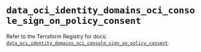 # `data_oci_identity_domains_oci_console_sign_on_policy_consent`

Refer to the Terraform Registry for docs: [`data_oci_identity_domains_oci_console_sign_on_policy_consent`](https://registry.terraform.io/providers/oracle/oci/6.18.0/docs/data-sources/identity_domains_oci_console_sign_on_policy_consent).
